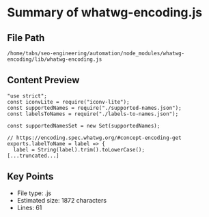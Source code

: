 # Summary of whatwg-encoding.js
  
## File Path
`/home/tabs/seo-engineering/automation/node_modules/whatwg-encoding/lib/whatwg-encoding.js`

## Content Preview
```
"use strict";
const iconvLite = require("iconv-lite");
const supportedNames = require("./supported-names.json");
const labelsToNames = require("./labels-to-names.json");

const supportedNamesSet = new Set(supportedNames);

// https://encoding.spec.whatwg.org/#concept-encoding-get
exports.labelToName = label => {
  label = String(label).trim().toLowerCase();
[...truncated...]
```

## Key Points
- File type: .js
- Estimated size: 1872 characters
- Lines: 61
